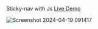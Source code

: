 Sticky-nav with Js [Live Demo](https://davit2605.github.io/Sticky-nav/)

![Screenshot 2024-04-19 091417](https://github.com/Davit2605/Sticky-nav/assets/125227660/d4393d4e-a30a-4b87-bf43-dacc099c7622)
